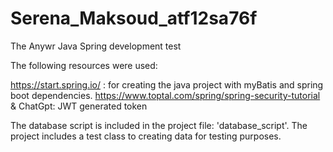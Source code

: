 # Serena_Maksoud_atf12sa76f
The Anywr Java Spring development test

The following resources were used:

https://start.spring.io/ : for creating the java project with myBatis and spring boot dependencies.
https://www.toptal.com/spring/spring-security-tutorial & ChatGpt: JWT generated token

The database script is included in the project file: 'database_script'.
The project includes a test class to creating data for testing purposes.
